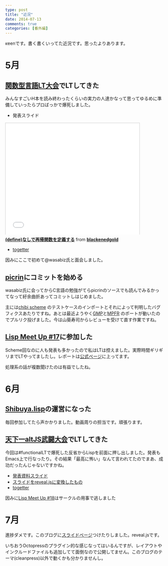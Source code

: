 ```yaml
---
type: post
title: "近況"
date: 2014-07-13
comments: true
categories: [番外編]
---
```

κeenです。書く書くいってた近況です。思ったよりあります。
<!--more-->
# 5月
## [関数型言語LT大会](http://connpass.com/event/5795/)でLTしてきた
みんなすごいH本を読み終わったくらいの実力の人達かなって思ってゆるめに準備していったらプロばっかで爆死しました。

 - 発表スライド
 
<iframe src="//www.slideshare.net/slideshow/embed_code/34529429" width="427" height="356" frameborder="0" marginwidth="0" marginheight="0" scrolling="no" style="border:1px solid #CCC; border-width:1px 1px 0; margin-bottom:5px; max-width: 100%;" allowfullscreen> </iframe> <div style="margin-bottom:5px"> <strong> <a href="https://www.slideshare.net/blackenedgold/functional-lt" title="(define)なしで再帰関数を定義する" target="_blank">(define)なしで再帰関数を定義する</a> </strong> from <strong><a href="http://www.slideshare.net/blackenedgold" target="_blank">blackenedgold</a></strong> </div>

 - [togetter](http://togetter.com/li/667778)

因みにここで初めて@wasabiz氏と面会しました。

## [picrin](https://github.com/wazabiz/picrin)にコミットを始める
wasabiz氏に会ってからC言語の勉強がてらpicrinのソースでも読んでみるかってなって紆余曲折あってコミットしはじめました。

主には[chibi scheme](https://code.google.com/p/chibi-scheme/) のテストケースのインポートとそれによって判明したバグフィクスあたりですね。あとは最近ようやく[GMP](https://gmplib.org/)と[MPFR](http://www.mpfr.org/) のポートが動いたのでプルリク投げました。今は山葵寿司からレビューを受けて直す作業ですね。

## [Lisp Meet Up #17](http://atnd.org/events/50865)に参加した
Scheme回なのに人も発表も多かったので私はLTは控えました。実際時間ギリギリまでLTやってましたし。レポートは[公式ページ](http://shibuya.lisp-users.org/)に上ってます。

処理系の話が複数聞けたのは有益でしたね。

# 6月
## [Shibuya.lisp](http://shibuya.lisp-users.org/)の運営になった
毎回参加してたら声かかりました。動画周りの担当です。頑張ります。
## [天下一altJS武闘大会](http://connpass.com/event/6402/)でLTしてきた
今回は#functionalLTで爆死した反省からLispを前面に押し出しました。発表もEmacs上で行なったり。その結果「最高に怖い」なんて言われてたのでまあ、成功だったんじゃないですかね。

  - [発表資料スライド](https://gist.github.com/KeenS/f3deeca6295d7454cb17)
  - [スライドをreveal.jsに変換したもの](/slide/sshi-deshu-kualtjs.html)
  - [togetter](http://togetter.com/li/678010)

因みに[Lisp Meet Up #18](http://atnd.org/events/52355)はサークルの用事で逃しました

# 7月
進捗ダメです。このブログに[スライドページ](/slide/)つけたりしました。reveal.jsです。

いちおうOctopressのプラグイン的な感じなってはいるんですが、レイアウトやインクルードファイルも追加してて面倒なので公開してません。このブログのテーマ(cleanpress)以外で動くかも分かりませんし。

